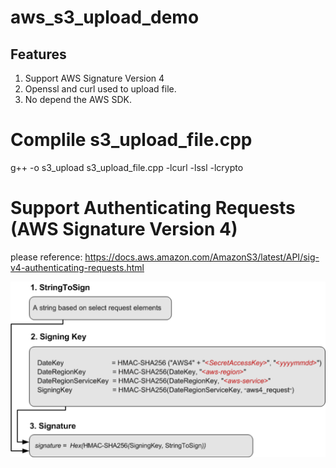 # aws_s3_upload_demo
## Features
1. Support AWS Signature Version 4
2. Openssl and curl used to upload file.
3. No depend the AWS SDK.
 
# Complile s3_upload_file.cpp
 g++ -o s3_upload s3_upload_file.cpp -lcurl -lssl -lcrypto

# Support Authenticating Requests (AWS Signature Version 4)
please reference:
https://docs.aws.amazon.com/AmazonS3/latest/API/sig-v4-authenticating-requests.html

![image](signing-overview.png)

